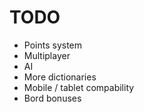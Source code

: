 TODO
====

* Points system
* Multiplayer
* AI
* More dictionaries
* Mobile / tablet compability
* Bord bonuses